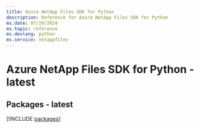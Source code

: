 ```yaml
---
title: Azure NetApp Files SDK for Python
description: Reference for Azure NetApp Files SDK for Python
ms.date: 07/29/2024
ms.topic: reference
ms.devlang: python
ms.service: netappfiles
---
```

# Azure NetApp Files SDK for Python - latest
## Packages - latest
[!INCLUDE [packages](netapp-files-index.md)]